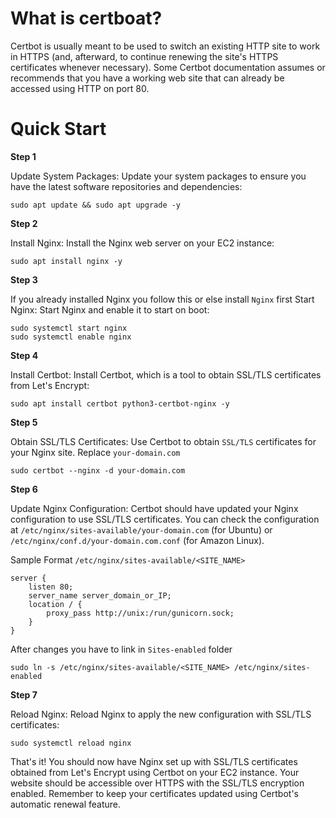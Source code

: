 
# What is certboat?

Certbot is usually meant to be used to switch an existing HTTP site to work in HTTPS (and, afterward, to continue renewing the site's HTTPS certificates whenever necessary). Some Certbot documentation assumes or recommends that you have a working web site that can already be accessed using HTTP on port 80.

# Quick Start

**Step 1**

Update System Packages:
Update your system packages to ensure you have the latest software repositories and dependencies:
```
sudo apt update && sudo apt upgrade -y
```

**Step 2**

Install Nginx:
Install the Nginx web server on your EC2 instance:
```
sudo apt install nginx -y
```

**Step 3**

If you already installed Nginx you follow this or else install `Nginx` first
Start Nginx:
Start Nginx and enable it to start on boot:
```
sudo systemctl start nginx
sudo systemctl enable nginx
```

**Step 4**

Install Certbot:
Install Certbot, which is a tool to obtain SSL/TLS certificates from Let's Encrypt:
```
sudo apt install certbot python3-certbot-nginx -y
```

**Step 5**

Obtain SSL/TLS Certificates:
Use Certbot to obtain `SSL/TLS` certificates for your Nginx site. Replace `your-domain.com`
```
sudo certbot --nginx -d your-domain.com
```

**Step 6**

Update Nginx Configuration:
Certbot should have updated your Nginx configuration to use SSL/TLS certificates. You can check the configuration at `/etc/nginx/sites-available/your-domain.com` (for Ubuntu) or `/etc/nginx/conf.d/your-domain.com.conf` (for Amazon Linux).

Sample Format `/etc/nginx/sites-available/<SITE_NAME>`
```
server {
    listen 80;
    server_name server_domain_or_IP;
    location / {
        proxy_pass http://unix:/run/gunicorn.sock;
    }
}
```


After changes you have to link in `Sites-enabled` folder
```
sudo ln -s /etc/nginx/sites-available/<SITE_NAME> /etc/nginx/sites-enabled
```

**Step 7**

Reload Nginx:
Reload Nginx to apply the new configuration with SSL/TLS certificates:
```
sudo systemctl reload nginx
```
That's it! You should now have Nginx set up with SSL/TLS certificates obtained from Let's Encrypt using Certbot on your EC2 instance. Your website should be accessible over HTTPS with the SSL/TLS encryption enabled. Remember to keep your certificates updated using Certbot's automatic renewal feature.
